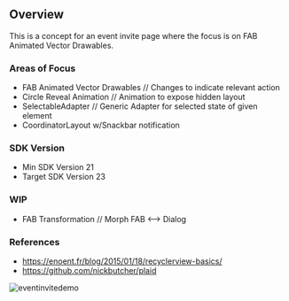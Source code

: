 ## Overview
This is a concept for an event invite page where the focus is on FAB Animated Vector Drawables.

### Areas of Focus
- FAB Animated Vector Drawables // Changes to indicate relevant action
- Circle Reveal Animation // Animation to expose hidden layout
- SelectableAdapter // Generic Adapter for selected state of given element
- CoordinatorLayout w/Snackbar notification

### SDK Version
- Min SDK Version 21
- Target SDK Version 23

### WIP
- FAB Transformation // Morph FAB <--> Dialog

### References
- https://enoent.fr/blog/2015/01/18/recyclerview-basics/
- https://github.com/nickbutcher/plaid

![eventinvitedemo](https://cloud.githubusercontent.com/assets/4249779/16439854/3cd6e4d0-3d8a-11e6-88d5-d7814f0f9a75.gif)

